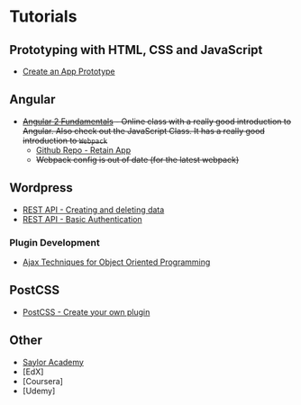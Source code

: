 # Tutorials
## Prototyping with HTML, CSS and JavaScript
* [Create an App Prototype](https://webdesign.tutsplus.com/tutorials/how-to-create-an-app-prototype-using-css-and-javascript--cms-29062)

## Angular
* ~~[Angular 2 Fundamentals](http://courses.angularclass.com/courses/enrolled/73288) - Online class with a really good introduction to Angular. Also check out the JavaScript Class. It has a really good introduction to `Webpack`~~
    * [Github Repo - Retain App](https://github.com/AngularClass/retain-app)
    * ~~Webpack config is out of date (for the latest webpack)~~

## Wordpress
* [REST API - Creating and deleting data](https://code.tutsplus.com/tutorials/wp-rest-api-creating-updating-and-deleting-data--cms-24883)
* [REST API - Basic Authentication](https://code.tutsplus.com/tutorials/wp-rest-api-setting-up-and-using-basic-authentication--cms-24762)
### Plugin Development
* [Ajax Techniques for Object Oriented Programming](https://code.tutsplus.com/tutorials/improved-ajax-techniques-for-wordpress-object-oriented-programming--cms-24897)

## PostCSS
* [PostCSS - Create your own plugin](https://webdesign.tutsplus.com/tutorials/postcss-deep-dive-create-your-own-plugin--cms-24605?_ga=2.180767079.1506170253.1505494089-367202937.1497472111)


## Other
* [Saylor Academy](https://learn.saylor.org)
* [EdX]
* [Coursera]
* [Udemy]
